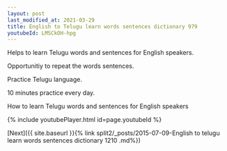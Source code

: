 ```yaml
---
layout: post
last_modified_at: 2021-03-29
title: English to Telugu learn words sentences dictionary 979 
youtubeId: LMSCkOH-hpg
---
```

 
 
Helps to learn Telugu words and sentences for English speakers.

Opportunitiy to repeat the words sentences. 

Practice Telugu language. 
 
10 minutes practice every day. 
 
How to learn Telugu words and sentences for English speakers 
 
{% include youtubePlayer.html id=page.youtubeId %}
 
 
[Next]({{ site.baseurl }}{% link  split2/_posts/2015-07-09-English to telugu learn words sentences dictionary 1210 .md%})
 
